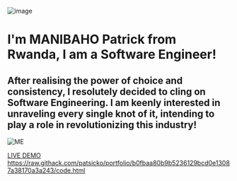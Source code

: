 ![image](https://user-images.githubusercontent.com/63926982/175803209-60f3e13a-de95-42b4-aee9-8191df9223ca.png)

# I'm MANIBAHO Patrick from Rwanda, I am a Software Engineer!

## After realising the power of choice and consistency, I resolutely decided to cling on Software Engineering. I am keenly interested in unraveling every single knot of it, intending to play a role in  revolutionizing this industry!

![ME](https://user-images.githubusercontent.com/63926982/175802332-6327cae8-90f9-4a17-bd1f-89b8fa847a3d.png)

[LIVE DEMO](https://raw.githack.com/patsicko/portfolio/b0fbaa80b9b5236129bcd0e13087a38170a3a243/code.html) <https://raw.githack.com/patsicko/portfolio/b0fbaa80b9b5236129bcd0e13087a38170a3a243/code.html>











